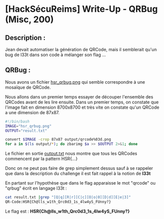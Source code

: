 # [HackSécuReims] Write-Up - QRBug (Misc, 200)

## Description :
Jean devait automatiser la génération de QRCode, mais il semblerait qu'un bug de l33t dans son code à mélanger son flag ...


## QRBug :

Nous avons un fichier [hsr_qrbug.png](files/hsr_qrbug.png) qui semble correspondre à une mosaïque de QRCode.

Nous allons dans un premier temps essayer de découper l'ensemble des QRCodes avant de les lire ensuite. Dans un premier temps, on constate que l'image fait en dimension 8700x8700 et très vite on constate qu'un QRCode a une dimension de 87x87.
```Bash
#!/bin/bash
IMAGE="hsr_qrbug.png"
OUTPUT="result.txt"

convert $IMAGE -crop 87x87 output/qrcode%03d.png
for a in $(ls output/*); do zbarimg $a >> $OUTPUT 2>&1; done 
```

Le fichier en sortie [output.txt](files/output.txt) nous montre que tous les QRCodes commencent par la pattern HSR{...}

Donc on ne peut pas faire de grep simplement dessus sauf à se rappeler que dans la description du challenge il est fait rappel à la notion de **l33t**

En partant sur l'hypothèse que dans le flag apparaisse le mot "qrcode" ou "qrbug" écrit en langage l33t :

```Bash
cat result.txt |grep "[Q|q][R|r][C|c][O|o|0][D|d][E|e|3]"
QR-Code:HSR{Ch@lls_w1th_Qrc0d3_1s_4lw4yS_FUnny?}
```

Le flag est : **HSR{Ch@lls_w1th_Qrc0d3_1s_4lw4yS_FUnny?}**
